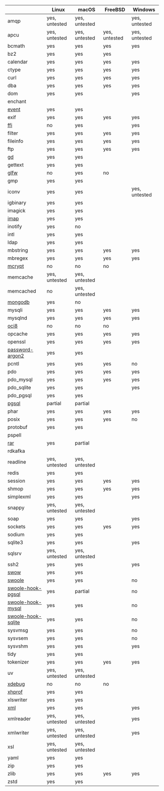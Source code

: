 |                                                            | Linux         | macOS         | FreeBSD       | Windows       |
|------------------------------------------------------------|---------------|---------------|---------------|---------------|
| amqp                                                       | yes, untested | yes, untested |               | yes, untested |
| apcu                                                       | yes, untested | yes, untested | yes, untested | yes, untested |
| bcmath                                                     | yes           | yes           | yes           | yes           |
| bz2                                                        | yes           | yes           | yes           |               |
| calendar                                                   | yes           | yes           | yes           | yes           |
| ctype                                                      | yes           | yes           | yes           | yes           |
| curl                                                       | yes           | yes           | yes           | yes           |
| dba                                                        | yes           | yes           | yes           | yes           | 
| dom                                                        | yes           | yes           |               | yes           |
| enchant                                                    |               |               |               |               |
| [event](./extension-notes#event)                           | yes           | yes           |               |               |
| exif                                                       | yes           | yes           | yes           | yes           |
| [ffi](./extension-notes#ffi)                               | no            | yes           |               | yes           |
| filter                                                     | yes           | yes           | yes           | yes           |
| fileinfo                                                   | yes           | yes           | yes           | yes           |
| ftp                                                        | yes           | yes           | yes           | yes           |
| [gd](./extension-notes#gd)                                 | yes           | yes           |               |               |
| gettext                                                    | yes           | yes           |               |               |
| [glfw](./extension-notes#glfw)                             | no            | yes           | no            |               |
| gmp                                                        | yes           | yes           |               |               |
| iconv                                                      | yes           | yes           |               | yes, untested |
| igbinary                                                   | yes           | yes           |               |               |
| imagick                                                    | yes           | yes           |               |               |
| [imap](./extension-notes#imap)                             | yes           | yes           |               |               |
| inotify                                                    | yes           | no            |               |               |
| intl                                                       | yes           | yes           |               |               |
| ldap                                                       | yes           | yes           |               |               |
| mbstring                                                   | yes           | yes           | yes           | yes           |
| mbregex                                                    | yes           | yes           | yes           | yes           |
| [mcrypt](./extension-notes#mcrypt)                         | no            | no            | no            |               |
| memcache                                                   | yes, untested | yes, untested |               |               |
| memcached                                                  | no            | yes, untested |               |               |
| [mongodb](./extension-notes#mongodb)                       | yes           | no            |               |               |
| mysqli                                                     | yes           | yes           | yes           | yes           |
| mysqlnd                                                    | yes           | yes           | yes           | yes           |
| [oci8](./extension-notes#oci8)                             | no            | no            | no            |               |
| opcache                                                    | yes           | yes           | yes           | yes           |
| openssl                                                    | yes           | yes           | yes           | yes           |
| [password-argon2](./extension-notes#password-argon2)       | yes           | yes           |               |               |
| pcntl                                                      | yes           | yes           | yes           | no            |
| pdo                                                        | yes           | yes           | yes           | yes           |
| pdo_mysql                                                  | yes           | yes           | yes           | yes           |
| pdo_sqlite                                                 | yes           | yes           |               | yes           |
| pdo_pgsql                                                  | yes           | yes           |               |               |
| [pgsql](./extension-notes#pgsql)                           | partial       | partial       |               |               |
| phar                                                       | yes           | yes           | yes           | yes           |
| posix                                                      | yes           | yes           | yes           | no            |
| protobuf                                                   | yes           | yes           |               |               |
| pspell                                                     |               |               |               |               |
| [rar](./extension-notes#rar)                               | yes           | partial       |               |               |
| rdkafka                                                    |               |               |               |               |
| readline                                                   | yes, untested | yes, untested |               |               |
| redis                                                      | yes           | yes           |               |               |
| session                                                    | yes           | yes           | yes           | yes           |
| shmop                                                      | yes           | yes           | yes           | yes           |
| simplexml                                                  | yes           | yes           |               | yes           |
| snappy                                                     | yes, untested | yes, untested |               |               |
| soap                                                       | yes           | yes           |               | yes           |
| sockets                                                    | yes           | yes           | yes           | yes           |
| sodium                                                     | yes           | yes           |               |               |
| sqlite3                                                    | yes           | yes           |               | yes           |
| sqlsrv                                                     | yes, untested | yes, untested |               |               |
| ssh2                                                       | yes           | yes           |               | yes           |
| [swow](./extension-notes#swow)                             | yes           | yes           |               |               |
| [swoole](./extension-notes#swoole)                         | yes           | yes           |               | no            |
| [swoole-hook-pgsql](./extension-notes#swoole-hook-pgsql)   | yes           | partial       |               | no            |
| [swoole-hook-mysql](./extension-notes#swoole-hook-mysql)   | yes           | yes           |               | no            |
| [swoole-hook-sqlite](./extension-notes#swoole-hook-sqlite) | yes           | yes           |               | no            |
| sysvmsg                                                    | yes           | yes           |               | no            |
| sysvsem                                                    | yes           | yes           |               | no            |
| sysvshm                                                    | yes           | yes           |               | yes           |
| tidy                                                       | yes           | yes           |               |               |
| tokenizer                                                  | yes           | yes           | yes           | yes           |
| uv                                                         | yes, untested | yes, untested |               |               |
| [xdebug](./extension-notes#xdebug)                         | no            | no            | no            |               |
| [xhprof](./extension-notes#xhprof)                         | yes           | yes           |               |               |
| xlswriter                                                  | yes           | yes           |               |               |
| [xml](./extension-notes#xml)                               | yes           | yes           |               | yes           |
| xmlreader                                                  | yes, untested | yes, untested |               | yes           |
| xmlwriter                                                  | yes, untested | yes, untested |               | yes           |
| xsl                                                        | yes, untested | yes, untested |               |               |
| yaml                                                       | yes           | yes           |               |               |
| zip                                                        | yes           | yes           |               |               |
| zlib                                                       | yes           | yes           | yes           | yes           |
| zstd                                                       | yes           | yes           |               |               |
